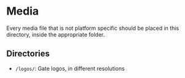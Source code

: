 # Media

Every media file that is not platform specific should be placed in this directory, inside the appropriate folder.

## Directories
- `/logos/`: Gate logos, in different resolutions